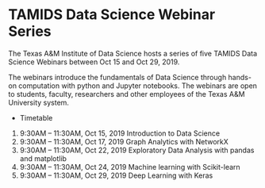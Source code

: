 # TAMIDS Data Science Webinar Series
The Texas A&M Institute of Data Science hosts a series of five TAMIDS Data Science Webinars between Oct 15 and Oct 29, 2019. 

The webinars introduce the fundamentals of Data Science through hands-on computation with python and Jupyter notebooks. The webinars are open to students, faculty, researchers and other employees of the Texas A&M University system.

* Timetable
1. 9:30AM – 11:30AM, Oct 15, 2019	Introduction to Data Science
2. 9:30AM – 11:30AM, Oct 17, 2019	Graph Analytics with NetworkX
3. 9:30AM – 11:30AM, Oct 22, 2019	Exploratory Data Analysis with pandas and matplotlib
4. 9:30AM – 11:30AM, Oct 24, 2019	Machine learning with Scikit-learn
5. 9:30AM – 11:30AM, Oct 29, 2019	Deep Learning with Keras
